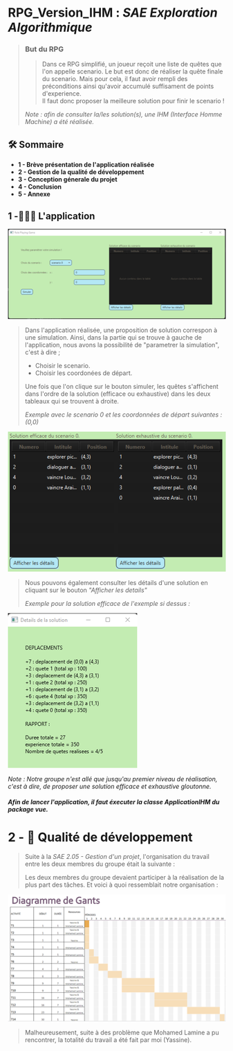 # RPG_Version_IHM : *SAE Exploration Algorithmique*

>### But du RPG
>>Dans ce RPG simplifié, un joueur reçoit une liste de quêtes que l'on appelle scenario.
>Le but est donc de réaliser la quête finale du scenario. Mais pour cela, il faut avoir rempli
>des préconditions ainsi qu'avoir accumulé suffisament de points d'experience.  
>Il faut donc proposer la meilleure solution pour finir le scenario !  
> 
>*Note : afin de consulter la/les solution(s), une IHM (Interface Homme Machine) a été réalisée.*


## 🛠️ Sommaire
- **1 - Brève présentation de l'application réalisée**
- **2 - Gestion de la qualité de développement**
- **3 - Conception génerale du projet**
- **4 - Conclusion**
- **5 - Annexe**

## 1 -🧑🏻‍💻 L'application  
![Application.png](Images%2FApplication.png)

>Dans l'application réalisée, une proposition de solution correspon à une simulation.
> Ainsi, dans la partie qui se trouve à gauche de l'application, nous avons la possibilité
> de "parametrer la simulation", c'est à dire ;  
> - Choisir le scenario.
> - Choisir les coordonées de départ.  
>  
> Une fois que l'on clique sur le bouton simuler, les quêtes s'affichent dans l'ordre de la solution
> (efficace ou exhaustive) dans les deux tableaux qui se trouvent à droite.  
> 
> *Exemple avec le scenario 0 et les coordonnées de départ suivantes : (0,0)*

![Scenario_0.png](Images%2FScenario_0.png)

>Nous pouvons également consulter les détails d'une solution en cliquant sur le bouton 
> *"Afficher les details"*  
> 
> *Exemple pour la solution efficace de l'exemple si dessus :*

![Detail_Scenario_0.png](Images%2FDetail_Scenario_0.png)

*Note : Notre groupe n'est allé que jusqu'au premier niveau de réalisation, c'est à dire, 
de proposer une solution efficace et exhaustive gloutonne.*  

##### Afin de lancer l'application, il faut éxecuter la classe ApplicationIHM du package vue.

# 2 - 🙇 Qualité de développement

>Suite à la *SAE 2.05 - Gestion d'un projet*, l'organisation du travail entre les deux
> membres du groupe était la suivante :  
> 
> Les deux membres du groupe devaient participer à la réalisation de la plus part des tâches.
> Et voici à quoi ressemblait notre organisation :

![Organisation.png](Images%2FOrganisation.png)

>Malheureusement, suite à des problème que Mohamed Lamine a pu rencontrer, la totalité du travail
> a été fait par moi (Yassine).
